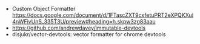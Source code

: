 -  Custom Object Formatter https://docs.google.com/document/d/1FTascZXT9cxfetuPRT2eXPQKXui4nWFivUnS_335T3U/preview#heading=h.skpw3zg83aau
  - https://github.com/andrewdavey/immutable-devtools
  - disjukr/vector-devtools: vector formatter for chrome devtools
